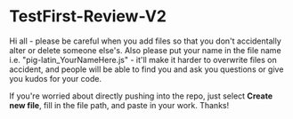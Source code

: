 # TestFirst-Review-V2

Hi all - please be careful when you add files so that you don't accidentally alter or delete someone else's. Also please put your name in the file name i.e. "pig-latin_YourNameHere.js" - it'll make it harder to overwrite files on accident, and people will be able to find you and ask you questions or give you kudos for your code.

If you're worried about directly pushing into the repo, just select **Create new file**, fill in the file path, and paste in your work. Thanks!
